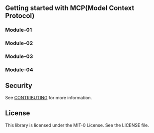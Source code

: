 ## Getting started with MCP(Model Context Protocol)

### Module-01

### Module-02

### Module-03

### Module-04


## Security

See [CONTRIBUTING](CONTRIBUTING.md#security-issue-notifications) for more information.

## License

This library is licensed under the MIT-0 License. See the LICENSE file.

